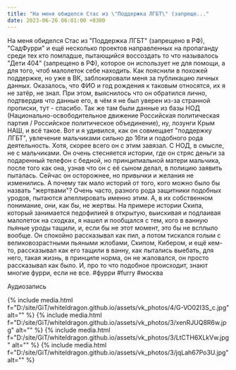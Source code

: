 ```yaml
---
title: "На меня обиделся Стас из \"Поддержка ЛГБТ\" (запреще..."
date: 2023-06-26 06:01:00 +0300
---
```


На меня обиделся Стас из "Поддержка ЛГБТ" (запрещено в РФ), "СадФурри" и ещё несколько проектов направленных на пропаганду среди тех кто помладше, пытающийся воссоздать то что называлось "Дети 404" (запрещено в РФ), которое он использует не для помощи, а для того, чтоб малолеток себе находить.
Как пояснили в похожей поддержке, но уже в ВК, заблокировали меня за публикацию личных данных. Оказалось, что ФИО и год рождения к таковым относятся, их я не затёр, не знал. При этом, выяснилось что он обратился лично, подтвердив что данные его, в чём я не был уверен из-за странной прописки, тут - спасибо.
Так же там были данные из базы НОД (Национально-освободительное движение Российская политическая партия / Российское политическое объединение), ну, лозунги Крым НАШ, и всё такое. Вот и я удивился, как он совмещает "поддержку ЛГБТ", увлечение мальчиками сильно до 16ти и подобного рода деятельность. Хотя, скорее всего он с этим завязал. С НОД, в смысле, не с мальчиками.
Он очень стесняется истории, где он стряс деньги за подаренный телефон с бедной, но принципиальной матери мальчика, после того как она, узнав что он с её сыном делал, в полицию заявить пыталась. Сейчас он осторожнее, но привычки и желания не изменились.
А почему так мало историй от того, кого можно было бы назвать "жертвами"? Очень часто, разного рода защитники подобных уродов, пытаются апеллировать именно этим.
А, в их собственном понимание, они, как бы, не жертвы. На примере истории Скипа, который занимается педофилией в открытую, выискивая и подпаивая малолеток на сходках, я нашел и пообщался с тем, кого в ванную пьяные уроды тащили, и, если бы не этот момент, это бы не всплыло вообще. Он спокойно рассказывал как пил, а потом тискался голым с великовозрастными пьяными жлобами, Скипом, Кибером, и ещё кем-то, рассказывал как его тащили в ванну, как пытались выебать, для него, такая жизнь, в принципе норма, он не жаловался, он просто рассказывал как было. И, про то что подобное происходит, знают многие фурри, если не все.
#фурри #furry #москва


Аудиозапись

{% include media.html f="D:/site/GiT/whiteldragon.github.io/assets/vk_photos/4/G-VO02I3S_c.jpg" alt="" %}
{% include media.html f="D:/site/GiT/whiteldragon.github.io/assets/vk_photos/3/xenRJUQ8R6w.jpg" alt="" %}
{% include media.html f="D:/site/GiT/whiteldragon.github.io/assets/vk_photos/3/LtCTH6XLkVw.jpg" alt="" %}
{% include media.html f="D:/site/GiT/whiteldragon.github.io/assets/vk_photos/3/jqLah67Po3U.jpg" alt="" %}
